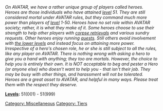 *On AVATAR, we have a rather unique group of players called heroes.
Heroes are those individuals who have attained [level](Level "wikilink")
51. They are still considered mortal under AVATAR rules, but they
command much more power than players of [level](Level "wikilink") 1-50.
Heroes have no set role within AVATAR society; rather, it is what they
make of it. Some heroes choose to use their strength to help other
players with [corpse retrievals](Corpse_Retrieval "wikilink") and
various sundry requests. Other heroes enjoy running
[quests](Quests "wikilink"). Still others avoid involvement with [the
lower levels](:Category:_Lowmort "wikilink") and instead focus on
attaining more power. Irrespective of a hero's chosen role, he or she is
still subject to all the rules, like any player on AVATAR. There is
nothing wrong with asking a hero to give you a hand with anything; they
too are mortals. However, the choice to help you is entirely their own.
It is NOT acceptable to beg and pester a Hero (or anyone else) who
doesn't want to help you - that isn't their job. They may be busy with
other things, and harassment will not be tolerated. Heroes are a great
asset to AVATAR, and helpful in many ways. Please treat them with the
respect they deserve.*

**[Levels](Level "wikilink"):** 51(001) - 51(999)

[Category: Miscellaneous](Category:_Miscellaneous "wikilink") [Category:
Tiers](Category:_Tiers "wikilink")
